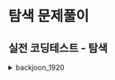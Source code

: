 # 탐색 문제풀이

## 실전 코딩테스트 - 탐색

> 

<details>
<summary>backjoon_1920</summary>

* [문제링크](https://www.acmicpc.net/problem/1920)

## 백준 1920번 수찾기

|시간제한|메모리제한|정답비율|입력조건|출력조건|
|:---:|:---:|:---:|:---:|:---:|
|1초|128MB|29%|첫째 줄에 자연수 N(1 ≤ N ≤ 100,000)이 주어진다. 다음 줄에는 N개의 정수 A[1], A[2], …, A[N]이 주어진다. 다음 줄에는 M(1 ≤ M ≤ 100,000)이 주어진다. 다음 줄에는 M개의 수들이 주어지는데, 이 수들이 A안에 존재하는지 알아내면 된다. 모든 정수의 범위는 -231 보다 크거나 같고 231보다 작다.|M개의 줄에 답을 출력한다. 존재하면 1을, 존재하지 않으면 0을 출력한다.|

<br>

### 문제

```
N개의 정수 A[1], A[2], …, A[N]이 주어져 있을 때, 이 안에 X라는 정수가 존재하는지 알아내는 프로그램을 작성하시오.
```


<br>

|예제입력|예제출력|
|:---:|:---:|
|5|1|
|4 1 5 2 3|1|
|5|0|
|1 3 7 9 5|0|
||0|

<br>

### 문제풀이 전략

* 자원(시간, 메모리) 조건을 맞추기 까다로운 문제이다.

1. 입력을 받을때 이분탐색을 이용하기 때문에 정렬을 한다.

```python

Anum = int(stdin.readline())
Alist = sorted(list(map(int,stdin.readline().split())))
Bnum = stdin.readline()
Blist = list(map(int,stdin.readline().split()))

```

2. 함수를 정의한다.
    - 시작값, 찾을값, 끝값을 받는다.
    - 시작값과 끝값의 중간값을 찾는다.
    - 찾는 값이 중간값보다 작다면 끝값을 중간값으로 바꾸어준다.
    - 찾는 값이 중간값보다 크다면 시작값을 중간값으로 바꾸어준다.
    - 찾는 값과 중간값이 같다면 찾은것이다.
    - 시작값이 끝값보다 커지는 경우는 실패로 처리한다.

```python
def search(start, value ,end): #시작값, 찾을값, 끝값을 받는다.
    if  start > end: #시작값이 끝값보다 커지는 경우는 실패로 처리한다.
        return False
    pivot = (start+end)//2 #시작값과 끝값의 중간값을 찾는다.
    if Alist[pivot] > value: #찾는 값이 중간값보다 작다면 끝값을 중간값으로 바꾸어준다.
        return search(start, value, pivot-1)
    elif Alist[pivot] < value: #찾는 값이 중간값보다 크다면 시작값을 중간값으로 바꾸어준다.
        return search(pivot+1, value, end)
    else:  #찾는 값과 중간값이 같다면 찾은것이다.
        return True
```

3. 조건에 맞게 값을 출력한다.

```python
for i in Blist:
    if search(0,i,Anum-1):
        print(1)
    else:
        print(0)

```

### 답안 전체코드

```python

from sys import stdin, stdout

Anum = int(stdin.readline())
Alist = sorted(list(map(int,stdin.readline().split())))
Bnum = stdin.readline()
Blist = list(map(int,stdin.readline().split()))

def search(start, value ,end):
    if  start > end:
        return False
    pivot = (start+end)//2
    if Alist[pivot] > value:
        return search(start, value, pivot-1)
    elif Alist[pivot] < value:
        return search(pivot+1, value, end)
    else: 
        return True

for i in Blist:
    if search(0,i,Anum-1):
        print(1)
    else:
        print(0)

```

</details>